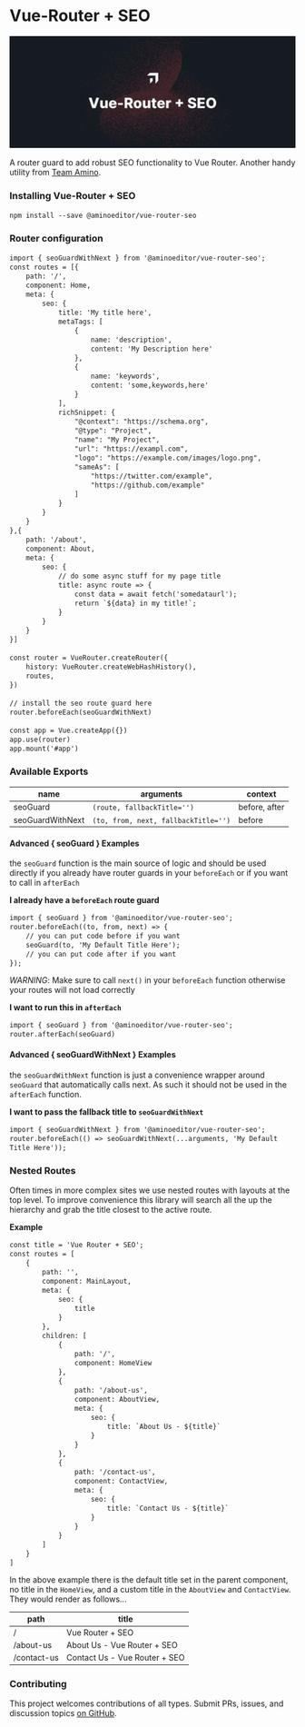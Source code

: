 # Vue-Router + SEO

![Hero image for Vue-Router + SEO](doc/hero.png)

A router guard to add robust SEO functionality to Vue Router. Another handy utility from [Team Amino](https://aminoeditor.com).

### Installing Vue-Router + SEO

```
npm install --save @aminoeditor/vue-router-seo
```

### Router configuration

```
import { seoGuardWithNext } from '@aminoeditor/vue-router-seo';
const routes = [{
	path: '/',
	component: Home,
	meta: {
		seo: {
			title: 'My title here',
			metaTags: [
				{
					name: 'description',
					content: 'My Description here'
				},
				{
					name: 'keywords',
					content: 'some,keywords,here'
				}
			],
			richSnippet: {
				"@context": "https://schema.org",
				"@type": "Project",
				"name": "My Project",
				"url": "https://exampl.com",
				"logo": "https://example.com/images/logo.png",
				"sameAs": [
					"https://twitter.com/example",
					"https://github.com/example"
				]
			}
		}
	}
},{
	path: '/about',
	component: About,
	meta: {
		seo: {
			// do some async stuff for my page title
			title: async route => {
				const data = await fetch('somedataurl');
				return `${data} in my title!`;
			}
		}
	}
}]

const router = VueRouter.createRouter({
	history: VueRouter.createWebHashHistory(),
	routes,
})

// install the seo route guard here
router.beforeEach(seoGuardWithNext)

const app = Vue.createApp({})
app.use(router)
app.mount('#app')
```

### Available Exports
| name | arguments | context |
|--|--|--|
| seoGuard | `(route, fallbackTitle='')` | before, after
| seoGuardWithNext | `(to, from, next, fallbackTitle='')` | before

#### Advanced { seoGuard } Examples
the `seoGuard` function is the main source of logic and should be used directly if you already have router guards in your `beforeEach` or if you want to call in `afterEach`

**I already have a `beforeEach` route guard**
```
import { seoGuard } from '@aminoeditor/vue-router-seo';
router.beforeEach((to, from, next) => {
	// you can put code before if you want
	seoGuard(to, 'My Default Title Here');
	// you can put code after if you want
});
```
_WARNING_:  Make sure to call `next()` in your `beforeEach` function otherwise your routes will not load correctly

**I want to run this in `afterEach`**
```
import { seoGuard } from '@aminoeditor/vue-router-seo';
router.afterEach(seoGuard)
```

#### Advanced { seoGuardWithNext } Examples
the `seoGuardWithNext` function is just a convenience wrapper around `seoGuard` that automatically calls next. As such it should not be used in the `afterEach` function.

**I want to pass the fallback title to `seoGuardWithNext`**
```
import { seoGuardWithNext } from '@aminoeditor/vue-router-seo';
router.beforeEach(() => seoGuardWithNext(...arguments, 'My Default Title Here'));
```

### Nested Routes
Often times in more complex sites we use nested routes with layouts at the top level. To improve convenience this library will search all the up the hierarchy and grab the title closest to the active route.

**Example**
```
const title = 'Vue Router + SEO';
const routes = [
	{
		path: '',
		component: MainLayout,
		meta: {
			seo: {
				title
			}
		},
		children: [
			{
				path: '/',
				component: HomeView
			},
			{
				path: '/about-us',
				component: AboutView,
				meta: {
					seo: {
						title: `About Us - ${title}`
					}
				}
			},
			{
				path: '/contact-us',
				component: ContactView,
				meta: {
					seo: {
						title: `Contact Us - ${title}`
					}
				}
			}
		]
	}
]
```
In the above example there is the default title set in the parent component, no title in the `HomeView`, and a custom title in the `AboutView` and `ContactView`. They would render as follows...

| path | title |
| -- | -- |
| / | Vue Router + SEO
| /about-us | About Us - Vue Router + SEO
| /contact-us | Contact Us - Vue Router + SEO

### Contributing

This project welcomes contributions of all types. Submit PRs, issues, and discussion topics [on GitHub](https://github.com/aminoeditor/vue-router-seo).
